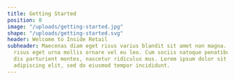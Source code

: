 ```yaml
---
title: Getting Started
position: 0
image: "/uploads/getting-started.jpg"
shape: "/uploads/getting-started.svg"
header: Welcome to Inside Retail
subheader: Maecenas diam eget risus varius blandit sit amet non magna. Nullam quis
  risus eget urna mollis ornare vel eu leo. Cum sociis natoque penatibus et magnis
  dis parturient montes, nascetur ridiculus mus. Lorem ipsum dolor sit amet, consectetur
  adipiscing elit, sed do eiusmod tempor incididunt.
---
```


